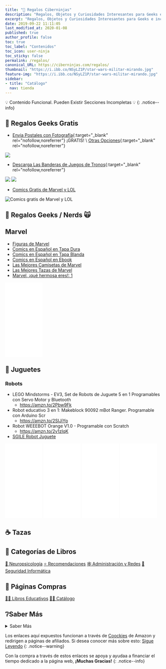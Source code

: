 ```yaml
---
title: "🎈 Regalos Ciberninjas"
description: "Regalos, Objetos y Curiosidades Interesantes para Geeks e incluso Gratis"
excerpt: "Regalos, Objetos y Curiosidades Interesantes para Geeks e incluso Gratis"
date: 2019-09-22 11:11:05
last_modified_at: 2020-01-08
published: true
author_profile: false
toc: true
toc_label: "Contenidos"
toc_icon: user-ninja
toc_sticky: false
permalink: /regalos/
canonical_URL: https://ciberninjas.com/regalos/
thumbnail: "https://i.ibb.co/NSyLZ1P/star-wars-militar-mirando.jpg"
feature-img: "https://i.ibb.co/NSyLZ1P/star-wars-militar-mirando.jpg"
sidebar:
- title: "Catálogo"
  nav: tienda
---
```


💡 Contenido Funcional. Pueden Existir Secciones Incompletas 💡
{: .notice--info}

## 🎁 Regalos Geeks Gratis

- [Envia Postales con Fotografía](https://postcardmailer.herokuapp.com/){:target="_blank" rel="nofollow,noreferrer"} ¡GRATIS! \ [Otras Opciones](https://news.ycombinator.com/item?id=21924719){:target="_blank" rel="nofollow,noreferrer"}

![](https://i.ibb.co/Pmqzh3T/image.png)

<!-- agregar los comics del lol -->
- [Descarga Las Banderas de Juegos de Tronos](https://drive.google.com/open?id=1tgs2lgVQOw-jsGogxZ7v0KdZ9yy6k9Ud){:target="_blank" rel="nofollow,noreferrer"}

![](https://i.ibb.co/685n71z/image.png) ![](https://i.ibb.co/L65Tjbh/image.png)

- [Comics Gratis de Marvel y LOL](https://ouo.io/nhs43X)

![Comics gratis de Marvel y LOL](https://i.ibb.co/nRhyttL/comics-marvel-league-of-legends.png)

## 🎁 Regalos Geeks / Nerds 🙀

## Marvel
<!-- Estrenos Marvel 2019: http://www.sensacine.com/noticias/cine/noticia-18569552/ -->
- [Figuras de Marvel](https://amzn.to/3008NKp)
- [Comics en Español en Tapa Dura](https://amzn.to/2ZXW0bm)
- [Comics en Español en Tapa Blanda](https://amzn.to/2I0zUtG)
- [Comics en Español en Ebook](https://amzn.to/2I3j510)
- [Las Mejores Camisetas de Marvel](https://amzn.to/2HYcMM7)
- [Las Mejores Tazas de Marvel](https://amzn.to/2Q3Tw6E)
- [Marvel, ¡qué hermosa eres!: 1](https://amzn.to/34pkYOV)

<iframe style="width:120px;height:240px;" marginwidth="0" marginheight="0" scrolling="no" frameborder="0" src="//rcm-eu.amazon-adsystem.com/e/cm?lt1=_blank&bc1=000000&IS2=1&bg1=FFFFFF&fc1=000000&lc1=0000FF&t=ciberninjas07-21&language=es_ES&o=30&p=8&l=as4&m=amazon&f=ifr&ref=as_ss_li_til&asins=8445006126&linkId=b7e43eac397c8534649a2f170ecec1cf"></iframe>

## 🧸 Juguetes

### Robots
- LEGO Mindstorms - EV3, Set de Robots de Juguete 5 en 1 Programables con Servo Motor y Bluetooth
  - https://amzn.to/2Pbw9Fk
- Robot educativo 3 en 1: Makeblock 90092 mBot Ranger. Programable con Arduino Scr
  - https://amzn.to/2SIJiYp
- Robot WEEEBOT Orange V1.0 - Programable con Scratch
  - https://amzn.to/2v1zIqK
- [SGILE Robot Juguete](https://amzn.to/2Pbu2Bo)

<iframe style="width:120px;height:240px;" marginwidth="0" marginheight="0" scrolling="no" frameborder="0" src="//rcm-eu.amazon-adsystem.com/e/cm?lt1=_blank&bc1=000000&IS2=1&bg1=FFFFFF&fc1=000000&lc1=0000FF&t=ciberninjas07-21&language=es_ES&o=30&p=8&l=as4&m=amazon&f=ifr&ref=as_ss_li_til&asins=B01DY3OTHO&linkId=039be23fe2a90064f60889cd3e82841a"></iframe> <iframe style="width:120px;height:240px;" marginwidth="0" marginheight="0" scrolling="no" frameborder="0" src="//rcm-eu.amazon-adsystem.com/e/cm?lt1=_blank&bc1=000000&IS2=1&bg1=FFFFFF&fc1=000000&lc1=0000FF&t=ciberninjas07-21&language=es_ES&o=30&p=8&l=as4&m=amazon&f=ifr&ref=as_ss_li_til&asins=B00BMKLVJ6&linkId=e114b86dd7fad70d296d830ea34c78f6"></iframe> <iframe style="width:120px;height:240px;" marginwidth="0" marginheight="0" scrolling="no" frameborder="0" src="//rcm-eu.amazon-adsystem.com/e/cm?lt1=_blank&bc1=000000&IS2=1&bg1=FFFFFF&fc1=000000&lc1=0000FF&t=ciberninjas07-21&language=es_ES&o=30&p=8&l=as4&m=amazon&f=ifr&ref=as_ss_li_til&asins=B07JGSJ116&linkId=5f4caeaf0280bb66a2e0bbd83845c671"></iframe> <iframe style="width:120px;height:240px;" marginwidth="0" marginheight="0" scrolling="no" frameborder="0" src="//rcm-eu.amazon-adsystem.com/e/cm?lt1=_blank&bc1=000000&IS2=1&bg1=FFFFFF&fc1=000000&lc1=0000FF&t=ciberninjas07-21&language=es_ES&o=30&p=8&l=as4&m=amazon&f=ifr&ref=as_ss_li_til&asins=B083LGKTD8&linkId=1f791e60d7cf24b8cf25e91bf11fe305"></iframe>

## ☕ Tazas

<!-- https://www.amazon.es/s?k=mr+robot+cup&__mk_es_ES=%C3%85M%C3%85%C5%BD%C3%95%C3%91&ref=nb_sb_noss -->

## 📂 Categorías de Libros

<a href="/categoria/#neuropsicología" title="Libros relacionados con la neurociencia y la psicología" class="btn btn--success btn--large">🧠 Neuropsicología</a>  <a href="/categoria/#recomendaciones" title="Libros recomendados por diferentes personajes famosos de influencia" class="btn btn--success btn--large">⭐ Recomendaciones</a> <a href="/categoria/#administraci%C3%B3n-y-redes" title="Libros de Redes y Administración" class="btn btn--success btn--large">🕸 Administración y Redes</a> <a href="/categoria/#seguridad-inform%C3%A1tica" title="Libros de Categoría Seguridad Informática" class="btn btn--success btn--large">🔐 Seguridad Informática</a>

## 🛒 Páginas Compras

<a href="/catalogo/libros-texto/" title="Página del Catálogo de Los Mejores Regalos Perfectos para Geeks o Ninjas de la Programación y la Tecnología" class="btn btn--success btn--large">👨‍🎓 Libros Educativos</a> <a href="/catalogo/regalos/" title="Página del Catálogo de Los Mejores Libros para Geeks o Ninjas de la Programación y la Tecnología" class="btn btn--success btn--large">🕵️‍♀️ Catálogo</a>

## ❔Saber Más
<details>
<summary>Saber Más</summary>
<br/>
<p>Poco a poco, vamos a crear un largo catálogo de los mejores productos frikis con los que realizar los más impresionantes regalos a las personas que les encanta el mundo de la tecnología, los gadgets tecnológicos, la música y las series indies, los comics, el manga.</p>
<p></p>
</details>

Los enlaces aquí expuestos funcionan a través de [Coockies](https://kutt.it/cookies) de Amazon y redirigen a páginas de afiliados. Si desea conocer más sobre esto: [Sigue Leyendo](/aviso-legal/)
{: .notice--warning}

Con la compra a través de estos enlaces se apoya y ayudaa a financiar el tiempo dedicado a la página web, **¡Muchas Gracias!**
{: .notice--info}